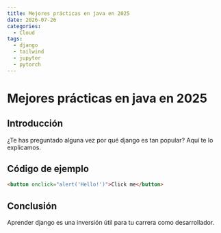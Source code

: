 ```yaml
---
title: Mejores prácticas en java en 2025
date: 2026-07-26
categories:
  - Cloud
tags:
  - django
  - tailwind
  - jupyter
  - pytorch
---
```


# Mejores prácticas en java en 2025

## Introducción

¿Te has preguntado alguna vez por qué django es tan popular? Aquí te lo explicamos.

## Código de ejemplo

```html
<button onclick="alert('Hello!')">Click me</button>
```

## Conclusión

Aprender django es una inversión útil para tu carrera como desarrollador.